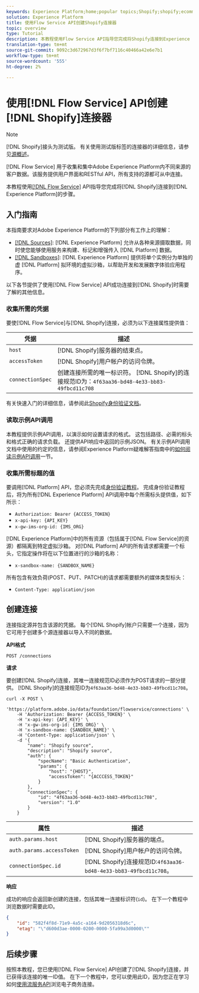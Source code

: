 ```yaml
---
keywords: Experience Platform;home;popular topics;Shopify;shopify;ecommerce
solution: Experience Platform
title: 使用Flow Service API创建Shopify连接器
topic: overview
type: Tutorial
description: 本教程使用Flow Service API指导您完成将Shopify连接到Experience Platform的步骤。
translation-type: tm+mt
source-git-commit: 9092c3d672967d3f6f7bf7116c40466a42e6e7b1
workflow-type: tm+mt
source-wordcount: '555'
ht-degree: 2%

---
```



# 使用[!DNL Flow Service] API创建[!DNL Shopify]连接器

>[!NOTE]
>
>[!DNL Shopify]接头为测试版。 有关使用测试版标签的连接器的详细信息，请参见[源概述](../../../../home.md#terms-and-conditions)。

[!DNL Flow Service] 用于收集和集中Adobe Experience Platform内不同来源的客户数据。该服务提供用户界面和RESTful API，所有支持的源都可从中连接。

本教程使用[[!DNL Flow Service]](https://www.adobe.io/apis/experienceplatform/home/api-reference.html#!acpdr/swagger-specs/flow-service.yaml) API指导您完成将[!DNL Shopify]连接到[!DNL Experience Platform]的步骤。

## 入门指南

本指南要求对Adobe Experience Platform的下列部分有工作上的理解：

* [[!DNL Sources]](../../../../home.md): [!DNL Experience Platform] 允许从各种来源摄取数据，同时使您能够使用服务来构建、标记和增强传入 [!DNL Platform] 数据。
* [[!DNL Sandboxes]](../../../../../sandboxes/home.md): [!DNL Experience Platform] 提供将单个实例分为单独的虚 [!DNL Platform] 拟环境的虚拟沙箱，以帮助开发和发展数字体验应用程序。

以下各节提供了使用[!DNL Flow Service] API成功连接到[!DNL Shopify]时需要了解的其他信息。

### 收集所需的凭据

要使[!DNL Flow Service]与[!DNL Shopify]连接，必须为以下连接属性提供值：

| 凭据 | 描述 |
| ---------- | ----------- |
| `host` | [!DNL Shopify]服务器的结束点。 |
| `accessToken` | [!DNL Shopify]用户帐户的访问令牌。 |
| `connectionSpec` | 创建连接所需的唯一标识符。 [!DNL Shopify]的连接规范ID为：`4f63aa36-bd48-4e33-bb83-49fbcd11c708` |

有关快速入门的详细信息，请参阅此[Shopify身份验证文档](https://shopify.dev/concepts/about-apis/authentication)。

### 读取示例API调用

本教程提供示例API调用，以演示如何设置请求的格式。 这包括路径、必需的标头和格式正确的请求负载。 还提供API响应中返回的示例JSON。 有关示例API调用文档中使用的约定的信息，请参阅Experience Platform疑难解答指南中的[如何阅读示例API调用](../../../../../landing/troubleshooting.md#how-do-i-format-an-api-request)一节。

### 收集所需标题的值

要调用[!DNL Platform] API，您必须先完成[身份验证教程](../../../../../tutorials/authentication.md)。 完成身份验证教程后，将为所有[!DNL Experience Platform] API调用中每个所需标头提供值，如下所示：

* `Authorization: Bearer {ACCESS_TOKEN}`
* `x-api-key: {API_KEY}`
* `x-gw-ims-org-id: {IMS_ORG}`

[!DNL Experience Platform]中的所有资源（包括属于[!DNL Flow Service]的资源）都隔离到特定虚拟沙箱。 对[!DNL Platform] API的所有请求都需要一个标头，它指定操作将在以下位置进行的沙箱的名称：

* `x-sandbox-name: {SANDBOX_NAME}`

所有包含有效负荷(POST、PUT、PATCH)的请求都需要额外的媒体类型标头：

* `Content-Type: application/json`

## 创建连接

连接指定源并包含该源的凭据。 每个[!DNL Shopify]帐户只需要一个连接，因为它可用于创建多个源连接器以导入不同的数据。

**API格式**

```http
POST /connections
```

**请求**

要创建[!DNL Shopify]连接，其唯一连接规范ID必须作为POST请求的一部分提供。 [!DNL Shopify]的连接规范ID为`4f63aa36-bd48-4e33-bb83-49fbcd11c708`。

```shell
curl -X POST \
    'https://platform.adobe.io/data/foundation/flowservice/connections' \
    -H 'Authorization: Bearer {ACCESS_TOKEN}' \
    -H 'x-api-key: {API_KEY}' \
    -H 'x-gw-ims-org-id: {IMS_ORG}' \
    -H 'x-sandbox-name: {SANDBOX_NAME}' \
    -H 'Content-Type: application/json' \
    -d '{
        "name": "Shopify source",
        "description": "Shopify source",
        "auth": {
            "specName": "Basic Authentication",
            "params": {
                "host": "{HOST}",
                "accessToken": "{ACCCESS_TOKEN}"
            }
        },
        "connectionSpec": {
            "id": "4f63aa36-bd48-4e33-bb83-49fbcd11c708",
            "version": "1.0"
        }
    }
```

| 属性 | 描述 |
| --------- | ----------- |
| `auth.params.host` | [!DNL Shopify]服务器的端点。 |
| `auth.params.accessToken` | [!DNL Shopify]用户帐户的访问令牌。 |
| `connectionSpec.id` | [!DNL Shopify]连接规范ID:`4f63aa36-bd48-4e33-bb83-49fbcd11c708`。 |

**响应**

成功的响应会返回新创建的连接，包括其唯一连接标识符(`id`)。 在下一个教程中浏览数据时需要此ID。

```json
{
    "id": "582f4f8d-71e9-4a5c-a164-9d2056318d6c",
    "etag": "\"d600d3ae-0000-0200-0000-5fa99a3d0000\""
}
```

## 后续步骤

按照本教程，您已使用[!DNL Flow Service] API创建了[!DNL Shopify]连接，并已获得该连接的唯一ID值。 在下一个教程中，您可以使用此ID，因为您正在学习如何[使用流服务API](../../explore/ecommerce.md)浏览电子商务连接。